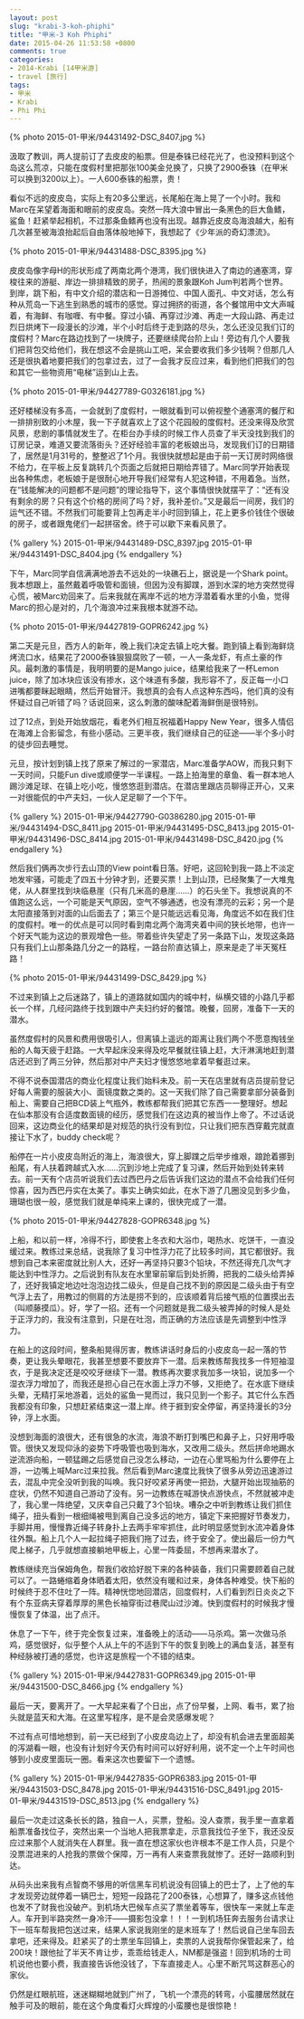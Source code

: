 ```yaml
---
layout: post
slug: "krabi-3-koh-phiphi"
title: "甲米-3 Koh Phiphi"
date: 2015-04-26 11:53:58 +0800
comments: true
categories:
- 2014-Krabi [14甲米游]
- travel [旅行]
tags:
- 甲米
- Krabi
- Phi Phi
---
```


{% photo 2015-01-甲米/94431492-DSC_8407.jpg %}

汲取了教训，两人提前订了去皮皮的船票。但是泰铢已经花光了，也没预料到这个岛这么荒凉，只能在度假村里把那张100美金兑换了，只换了2900泰铢（在甲米可以换到3200以上）。一人600泰铢的船票，贵！

看似不远的皮皮岛，实际上有20多公里远，长尾船在海上晃了一个小时。我和Marc在呆望着海面和眼前的皮皮岛。突然一阵大浪中冒出一条黑色的巨大鱼鳍，鲨鱼！赶紧举起相机，不过那条鱼鳍再也没有出现。越靠近皮皮岛海浪越大，船有几次甚至被海浪抬起后自由落体般地掉下，我想起了《少年派的奇幻漂流》。

<!-- more -->

{% photo 2015-01-甲米/94431488-DSC_8395.jpg %}

皮皮岛像字母H的形状形成了两南北两个港湾，我们很快进入了南边的通塞湾，穿梭往来的游艇、岸边一排排精致的房子，热闹的景象跟Koh Jum判若两个世界。到岸，跳下船，有中文介绍的潜店和一日游摊位、中国人面孔、中文对话，怎么有种从荒岛一下逃生到熟悉的城市的感觉。穿过拥挤的街道，各个餐馆用中文大声喊着，有海鲜、有咖喱、有中餐。穿过小镇、再穿过沙滩、再走一大段山路、再走过烈日烘烤下一段漫长的沙滩，半个小时后终于走到路的尽头，怎么还没见我们订的度假村？Marc在路边找到了一块牌子，还要继续爬台阶上山！旁边有几个人要我们把背包交给他们，我在想这不会是挑山工吧，呆会要收我们多少钱啊？但那几人还是很执着地要把我们的包拿过去，过了一会我才反应过来，看到他们把我们的包和其它一些物资用“电梯”运到山上去。

{% photo 2015-01-甲米/94427789-G0326181.jpg %}

还好楼梯没有多高，一会就到了度假村，一眼就看到可以俯视整个通塞湾的餐厅和一排排别致的小木屋，我一下子就喜欢上了这个花园般的度假村。还没来得及欣赏风景，悲剧的事情就发生了。在柜台办手续的时候工作人员查了半天没找到我们的订房记录，难道又要流落街头？还好经验丰富的老板娘出马，发现我们订的日期错了，居然是1月31号的，整整迟了1个月。我很快就想起是由于前一天订房时网络很不给力，在平板上反复跳转几个页面之后就把日期给弄错了。Marc同学开始表现出各种焦虑，老板娘于是很耐心地开导我们经常有人犯这种错，不用着急。当然，在“钱能解决的问题都不是问题”的理论指导下，这个事情很快就摆平了：“还有没有剩余的房？只有这个价格的房间了吗？好，我补差价。”又是最后一间房，我们的运气还不错。不然我们可能要背上包再走半小时回到镇上，花上更多价钱住个很破的房子，或者跟鬼佬们一起拼宿舍。终于可以歇下来看风景了。

{% gallery %}
2015-01-甲米/94431489-DSC_8397.jpg
2015-01-甲米/94431491-DSC_8404.jpg
{% endgallery %}

下午，Marc同学自信满满地游去不远处的一块礁石上，据说是一个Shark point。我本想跟上，虽然戴着呼吸管和面镜，但因为没有脚蹼，游到水深的地方突然觉得心慌，被Marc劝回来了。后来我就在离岸不远的地方浮潜着看水里的小鱼，觉得Marc的担心是对的，几个海浪冲过来我根本就游不动。

{% photo 2015-01-甲米/94427819-GOPR6242.jpg %}

第二天是元旦，西方人的新年，晚上我们决定去镇上吃大餐。跑到镇上看到海鲜烧烤流口水，结果花了2000泰铢狠狠腐败了一顿，一人一条龙虾，有点土豪的作风。最刺激的事情是，我明明要的是Mango juice，结果给我来了一杯Lemon juice，除了加冰块应该没有掺水，这个味道有多酸，我形容不了，反正每一小口进嘴都要眯起眼睛，然后开始冒汗。我想真的会有人点这种东西吗，他们真的没有怀疑过自己听错了吗？话说回来，这么刺激的酸味配着海鲜倒是很特别。

过了12点，到处开始放烟花，看老外们相互祝福着Happy New Year，很多人情侣在海滩上合影留念，有些小感动。三更半夜，我们继续自己的征途——半个多小时的徒步回去睡觉。

元旦，按计划到镇上找了原来了解过的一家潜店，Marc准备学AOW，而我只剩下一天时间，只能Fun dive或顺便学一半课程。一路上拍海里的章鱼、看一群本地人踢沙滩足球、在镇上吃小吃，慢悠悠逛到潜店。在潜店里跟店员聊得正开心，又来一对很能侃的中产夫妇，一伙人足足聊了一个下午。

{% gallery %}
2015-01-甲米/94427790-G0386280.jpg
2015-01-甲米/94431494-DSC_8411.jpg
2015-01-甲米/94431495-DSC_8413.jpg
2015-01-甲米/94431496-DSC_8414.jpg
2015-01-甲米/94431498-DSC_8420.jpg
{% endgallery %}

然后我们俩再次步行去山顶的View point看日落。好吧，这回轮到我一路上不淡定地发牢骚，可能走了四五十分钟才到，还要买票！上到山顶，已经聚集了一大堆鬼佬，从人群里找到块临悬崖（只有几米高的悬崖……）的石头坐下。我想说真的不值跑这么远，一个可能是天气原因，空气不够通透，也没有漂亮的云彩；另一个是太阳直接落到对面的山后面去了；第三个是只能远远看见海，角度远不如在我们住的度假村。唯一的优点是可以同时看到南北两个海湾夹着中间的狭长地带，也许一个好天气能为这边的景观增色一些。带着些许失望走了另一条路下山，发现这条路只有我们上山那条路几分之一的路程，一路台阶直达镇上，原来是走了半天冤枉路！

{% photo 2015-01-甲米/94431499-DSC_8429.jpg %}

不过来到镇上之后迷路了，镇上的道路就如国内的城中村，纵横交错的小路几乎都长一个样，几经问路终于找到跟中产夫妇约好的餐馆。晚餐，回房，准备下一天的潜水。

虽然度假村的风景和费用很吸引人，但离镇上遥远的距离让我们两个不愿意掏钱坐船的人每天疲于赶路。一大早起床没来得及吃早餐就往镇上赶，大汗淋漓地赶到潜店还迟到了两三分钟，然后那对中产夫妇才慢悠悠地拿着早餐逛过来。

不得不说泰国潜店的商业化程度让我们始料未及。前一天在店里就有店员提前登记好每人需要的服装大小、面镜度数之类的。这一天我们除了自己需要拿部分装备到船上、需要自己把BCD装上气瓶外，教练都帮我们把其它东西一一整理好。想起在仙本那没有合适度数面镜的经历，感觉我们在这边真的被当作上帝了。不过话说回来，这边商业化的结果却是对规范的执行没有到位，只让我们把东西穿戴完就直接让下水了，buddy check呢？

船停在一片小皮皮岛附近的海上，海浪很大，穿上脚蹼之后举步维艰，踉跄着挪到船尾，有人扶着跨越式入水……沉到沙地上完成了复习课，然后开始到处转来转去。前一天有个店员听说我们去过西巴丹之后告诉我们这边的潜点不会给我们任何惊喜，因为西巴丹实在太美了。事实上确实如此，在水下游了几圈没见到多少鱼，珊瑚也很一般，感觉我们就是单纯来上课的，很快完成了一潜。

{% photo 2015-01-甲米/94427828-GOPR6348.jpg %}

上船，和以前一样，冷得不行，即使套上冬衣和大浴巾，喝热水、吃饼干，一直没缓过来。教练过来总结，说我除了复习中性浮力花了比较多时间，其它都很好。我想到自己本来密度就比别人大，还好一再坚持只要3个铅块，不然还得充几次气才能达到中性浮力。之后说到有队友在水里窜前窜后到处折腾，把我的二级头给弄掉了，还好我镇定地边吐泡泡边找二级头，但是自己找不到的原因是二级头由于有空气浮上去了，用教过的侧肩的方法是捞不到的，应该顺着背后接气瓶的位置摸出去（叫顺藤摸瓜）。好，学了一招。还有一个问题就是我二级头被弄掉的时候人是处于正浮力的，我没有注意到，只是在吐泡，而正确的方法应该是先调整到中性浮力。

在船上的这段时间，整条船晃得厉害，教练讲话时身后的小皮皮岛一起一落的节奏，更让我头晕眼花，我甚至想要不要放弃下一潜。后来教练帮我找多一件短袖湿衣，于是我决定还是咬咬牙继续下一潜。教练再次要求我加多一块铅，说加多一个湿衣浮力增加了，而我还是担心自己在水面上浮力不够，又拒绝了。在水底下继续头晕，无精打采地游着，远处的鲨鱼一晃而过，我只见到一个影子。其它什么东西我都没有印象，只想赶紧结束这一潜上岸。终于捱到安全停留，再坚持漫长的3分钟，浮上水面。

没想到海面的浪很大，还有很急的水流，海浪不断打到嘴巴和鼻子上，只好用呼吸管。很快又发现仰泳的姿势下呼吸管也吸到海水，又改用二级头。然后拼命地踢水逆流游向船，一顿猛踢之后感觉自己没怎么移动，一边在心里骂船为什么要停在上游，一边嘴上喊Marc过来拉我。然后看到Marc速度比我快了很多从旁边迅速游过去，混乱中完全没听到我的叫唤。我只好咬紧牙再使一把劲，大腿开始出现抽筋的症状，仍然不知道自己游动了没有。另一边教练在喊游快点游快点，不然就被冲走了，我心里一阵绝望，又庆幸自己只戴了3个铅块。嘈杂之中听到教练让我们抓住绳子，扭头看到一根细绳被甩到离自己没多远的地方，镇定下来把握好节奏发力，手脚并用，慢慢靠近绳子转身扑上去两手牢牢抓住，此时明显感觉到水流冲着身体往外飘。船上几个人一起拉绳子把我们拖了过去，终于安全了。使出最后一份力气爬上梯子，几乎就想直接躺地甲板上，心里一阵委屈，不想再来潜水了。

教练继续充当保姆角色，帮我们收拾好脱下来的各种装备，我们只需要顾着自己就可以了。一路蜷缩着身体晒着太阳，依然没有暖和过来，身体各种难受。快下船的时候终于忍不住吐了一阵。精神恍惚地回潜店，回度假村，人们看到烈日炎炎之下有个东亚病夫穿着厚厚的黑色长袖穿街过巷爬山过沙滩。快到度假村的时候我才慢慢恢复了体温，出了点汗。

休息了一下午，终于完全恢复过来，准备晚上的活动——马杀鸡。第一次做马杀鸡，感觉很好，似乎整个人从上午的不适到下午的恢复到晚上的满血复活，甚至有种经脉被打通的感觉，也许这是旅程一个不错的结束。

{% gallery %}
2015-01-甲米/94427831-GOPR6349.jpg
2015-01-甲米/94431500-DSC_8466.jpg
{% endgallery %}

最后一天，要离开了。一大早起来看了个日出，点了份早餐，上网、看书，累了抬头就是蓝天和大海。在这里写程序，是不是会灵感爆发呢？

不过有点可惜地想到，前一天已经到了小皮皮岛边上了，却没有机会进去里面超美的泻湖看一眼，也没有计划好今天仍有时间可以好好利用，说不定一个上午时间也够到小皮皮里面玩一圈。看来这次也要留下一个遗憾。

{% gallery %}
2015-01-甲米/94427835-GOPR6383.jpg
2015-01-甲米/94431503-DSC_8478.jpg
2015-01-甲米/94431516-DSC_8491.jpg
2015-01-甲米/94431519-DSC_8513.jpg
{% endgallery %}

最后一次走过这条长长的路，独自一人，买票，登船。没人查票，我手里一直拿着船票准备找位子，突然出来一个当地人把我票拿走，示意我找位子坐下，我还没反应过来那个人就消失在人群里。我一直在想这家伙也许根本不是工作人员，只是个没票混进来的人抢我的票做个保障，万一再有人来查票我就惨了。还好一路顺利到达。

从码头出来我有点智商不够用的听信黑车司机说没有回镇上的巴士了，上了他的车才发现旁边就停着一辆巴士，短短一段路花了200泰铢，心想算了，赚多这点钱他也发不了财我也没破产。到机场大巴候车点买了票坐着等车，很快车一来就上车走人。车开到半路突然一身冷汗——摄影包没拿！！！一到机场狂奔去服务台请求让下一班车帮我把包送过来，结果人家说我刚坐的是末班车了！然后说自己坐车回去拿吧，还来得及。赶紧买了的士票坐车回镇上，卖票的人说我帮你保管起来了，给200块！跟他扯了半天不肯让步，乖乖给钱走人，NM都是强盗！回到机场的士司机说他也要小费，我直接告诉他没钱了，下车直接走人。心里不断咒骂这群恶心的家伙。

仍然是红眼航班，迷迷糊糊地就到广州了，飞机一个漂亮的转弯，小蛮腰居然就在触手可及的眼前，能在这个角度看灯火辉煌的小蛮腰也是很惊艳！
